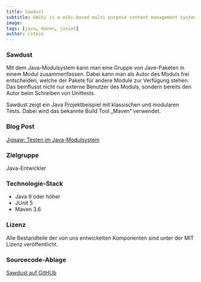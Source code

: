 ```yaml
---
title: Sawdust
subtitle: GWiki is a wiki-based multi purpose content management system.
image:
tags: [java, maven, juniot]
author: cstein
---
```


### Sawdust

Mit dem Java-Modulsystem kann man eine Gruppe von Jave-Paketen in einem Modul zusammenfassen. Dabei kann man als Autor des Moduls frei entscheiden, welche der Pakete für andere Module zur Verfügung stehen. Das beinflusst nicht nur externe Benutzer des Moduls, sondern bereits den Autor beim Schreiben von Unittests.

Sawdust zeigt ein Java Projektbeispiel mit klassischen und modularen Tests. Dabei wird das bekannte Build Tool „Maven“ verwendet.

### Blog Post

[Jigsaw: Testen im Java-Modulsystem](https://www.micromata.de/blog/softwareentwicklung/tests-im-jigsaw-java-modulsystem)

### Zielgruppe

Java-Entwickler

### Technologie-Stack

- Java 9 oder höher
- JUnit 5
- Maven 3.6

### Lizenz

Alle Bestandteile der von uns entwickelten Komponenten sind unter der MIT Lizenz veröffentlicht.

### Sourcecode-Ablage

[Sawdust auf GitHUb](https://github.com/micromata/sawdust)

